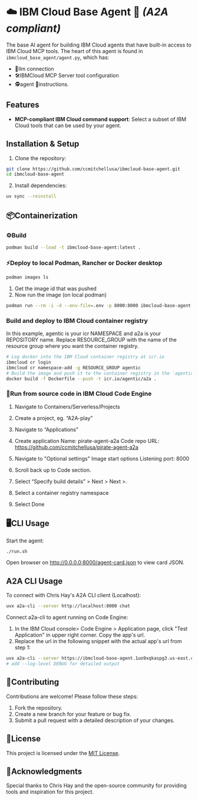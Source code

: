 # ☁️ IBM Cloud Base Agent 🤖 *(A2A compliant)* 

The base AI agent for building IBM Cloud agents that have built-in access to IBM Cloud MCP tools. 
The heart of this agent is found in `ibmcloud_base_agent/agent.py`, which has:

- 🧠llm connection
- 🛠️IBMCloud MCP Server tool configuration
- 🕵️agent 📃instructions.

## Features

- **MCP-compliant IBM Cloud command support**: Select a subset of IBM Cloud tools that can be used by your agent.

## Installation & Setup

1. Clone the repository:

```bash
git clone https://github.com/ccmitchellusa/ibmcloud-base-agent.git
cd ibmcloud-base-agent
```

2. Install dependencies:

```bash
uv sync --reinstall
```

## 📦Containerization

### ⚙️Build

```bash
podman build --load -t ibmcloud-base-agent:latest .
```

### ⚡️Deploy to local Podman, Rancher or Docker desktop

```bash
podman images ls
```

1. Get the image id that was pushed
2. Now run the image (on local podman)

```bash
podman run --rm -i -d --env-file=.env -p 8000:8000 ibmcloud-base-agent:latest
```

### Build and deploy to IBM Cloud container registry
In this example, agentic is your icr NAMESPACE and a2a is your REPOSITORY name.
Replace RESOURCE_GROUP with the name of the resource group where you want the container registry.

```bash
# Log docker into the IBM Cloud container registry at icr.io
ibmcloud cr login 
ibmcloud cr namespace-add -g RESOURCE_GROUP agentic
# Build the image and push it to the container registry in the 'agentic' namespace and 'a2a' repository.
docker build -f Dockerfile --push -t icr.io/agentic/a2a .

```

### 🏃Run from source code in IBM Cloud Code Engine

1. Navigate to Containers/Serverless/Projects
2. Create a project, eg. “A2A-play”
3. Navigate to “Applications”
4. Create application
	Name: pirate-agent-a2a
	Code repo URL: https://github.com/ccmitchellusa/pirate-agent-a2a

5. Navigate to "Optional settings"
	Image start options
		Listening port: 8000

6. Scroll back up to Code section.
7.  Select “Specify build details” > Next > Next >.
8. Select a container registry namespace
9. Select Done


## 🖥️CLI Usage

Start the agent:
```bash
./run.sh
```
Open browser on http://0.0.0.0:8000/agent-card.json to view card JSON.

## A2A CLI Usage

To connect with Chris Hay's A2A CLI client (Localhost):
```bash
uvx a2a-cli --server http://localhost:8000 chat

```
Connect a2a-cli to agent running on Code Engine:
1. In the IBM Cloud console> Code Engine > Application page, click "Test Application" in upper right corner.  Copy the app's url.
2. Replace the url in the following snippet with the actual app's url from step 1:

```bash
uvx a2a-cli --server https://ibmcloud-base-agent.1uo9xqkaspg3.us-east.codeengine.appdomain.cloud chat
# add --log-level DEBUG for detailed output
```

## 🤝Contributing

Contributions are welcome! Please follow these steps:

1. Fork the repository.
2. Create a new branch for your feature or bug fix.
3. Submit a pull request with a detailed description of your changes.

## 🪪License

This project is licensed under the [MIT License](LICENSE).

## 👏Acknowledgments

Special thanks to Chris Hay and the open-source community for providing tools and inspiration for this project.
